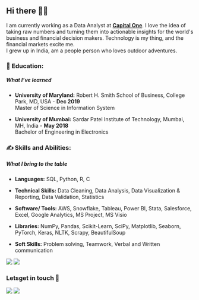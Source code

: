 
## Hi there 👋🏻 
I am currently working as a Data Analyst at [**Capital One**](http://www.capitalone.com/). I love the idea of taking raw numbers and turning them into actionable insights for the world's business and financial decision makers. Technology is my thing, and the financial markets excite me. 
<br/>I grew up in India, am a people person who loves outdoor adventures.


###  &#x1f3eb; Education:
##### What I’ve learned

* **University of Maryland:** Robert H. Smith School of Business, College Park, MD, USA - **Dec 2019**<br/>
Master of Science in Information System                                                                                                                                             

* **University of Mumbai:** Sardar Patel Institute of Technology, Mumbai, MH, India - **May 2018**<br/>
Bachelor of Engineering in Electronics                                                                                                                                             



### &#x270d; Skills and Abilities:
##### What I bring to the table

* **Languages:** SQL, Python, R, C  
* **Technical Skills:**  Data Cleaning, Data Analysis, Data Visualization & Reporting, Data Validation, Statistics

* **Software/ Tools:** AWS, Snowflake, Tableau, Power BI, Stata, Salesforce, Excel, Google Analytics, MS Project, MS Visio

* **Libraries:** NumPy, Pandas, Scikit-Learn, SciPy, Matplotlib, Seaborn, PyTorch, Keras, NLTK, Scrapy, BeautifulSoup 

* **Soft Skills:** Problem solving, Teamwork, Verbal and Written communication

[<img target="_blank" src="https://img.icons8.com/color/48/000000/tableau-software.png"/>](https://public.tableau.com/profile/ashank#!/) 
[<img target="_blank" src="https://img.icons8.com/windows/48/26e07f/hackerrank.png"/>](https://www.hackerrank.com/ashank_more?hr_r=1) 

### Letsget in touch 📱

[<img target="_blank" src="https://img.icons8.com/color/48/000000/skype--v4.png"/>](https://join.skype.com/invite/DdusuNLSkQHz) 
[<img target="_blank" src="https://img.icons8.com/color/48/4a90e2/linkedin-circled--v2.png"/>](https://www.linkedin.com/in/ashank-more-90a0a4106/) 


